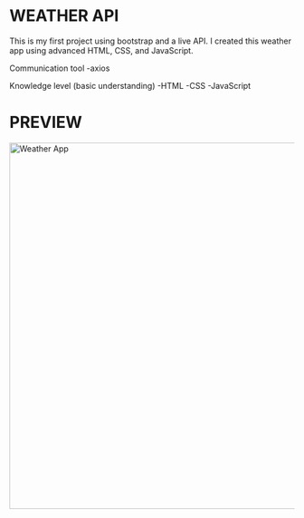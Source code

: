 # WEATHER API

This is my first project using bootstrap and a live API. I created this weather app using advanced HTML, CSS, and JavaScript. 

Communication tool
-axios

Knowledge level (basic understanding)
-HTML
-CSS 
-JavaScript






# PREVIEW


<img width="646" alt="Weather App" src="https://user-images.githubusercontent.com/96970580/153529049-64a7dd81-f45d-4d62-ba3a-b7c6b7ae7b2c.png">
